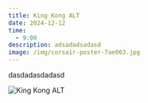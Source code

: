 ```yaml
---
title: King Kong ALT
date: 2024-12-12
time:
  - 9:00
description: adsadadsadasd
image: /img/corsair-poster-7ae063.jpg
---
```

dasdadasdadasd

![King Kong ALT](/img/kingkong.jpg "Title King Kong")
